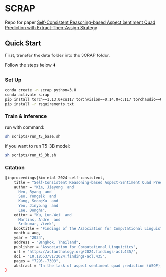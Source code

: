 # SCRAP

Repo for paper [Self-Consistent Reasoning-based Aspect Sentiment Quad Prediction with Extract-Then-Assign Strategy](https://arxiv.org/abs/2403.00354)

## Quick Start

First, transfer the data folder into the SCRAP folder.

Follow the steps below ⬇️

### Set Up

```sh
conda create -n scrap python=3.8
conda activate scrap
pip install torch==1.13.0+cu117 torchvision==0.14.0+cu117 torchaudio==0.13.0 --extra-index-url https://download.pytorch.org/whl/cu117
pip install -r requirements.txt
```

### Train & Inference

run with command:

```sh
sh scripts/run_t5_base.sh
```

if you want to run T5-3B model:

```sh
sh scripts/run_t5_3b.sh
```

### Citation

```sh
@inproceedings{kim-etal-2024-self-consistent,
    title = "Self-Consistent Reasoning-based Aspect-Sentiment Quad Prediction with Extract-Then-Assign Strategy",
    author = "Kim, Jieyong  and
      Heo, Ryang  and
      Seo, Yongsik  and
      Kang, SeongKu  and
      Yeo, Jinyoung  and
      Lee, Dongha",
    editor = "Ku, Lun-Wei  and
      Martins, Andre  and
      Srikumar, Vivek",
    booktitle = "Findings of the Association for Computational Linguistics: ACL 2024",
    month = aug,
    year = "2024",
    address = "Bangkok, Thailand",
    publisher = "Association for Computational Linguistics",
    url = "https://aclanthology.org/2024.findings-acl.435/",
    doi = "10.18653/v1/2024.findings-acl.435",
    pages = "7295--7303",
    abstract = "In the task of aspect sentiment quad prediction (ASQP), generative methods for predicting sentiment quads have shown promisingresults. However, they still suffer from imprecise predictions and limited interpretability, caused by data scarcity and inadequate modeling of the quadruplet composition process. In this paper, we propose Self-Consistent Reasoning-based Aspect sentiment quadruple Prediction (SCRAP), optimizing its model to generate reasonings and the corresponding sentiment quadruplets in sequence. SCRAP adopts the Extract-Then-Assign reasoning strategy, which closely mimics human cognition. In the end, SCRAP significantly improves the model{'}s ability to handle complex reasoning tasks and correctly predict quadruplets through consistency voting, resulting in enhanced interpretability and accuracy in ASQP."
}
```
